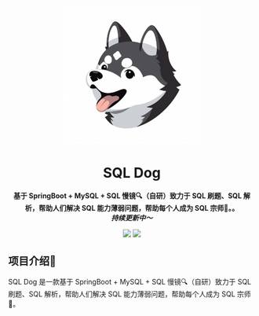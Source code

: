 <p align="center">
    <a href="" target="_blank">
      <img src="./doc/img/icon.jpg" width="280" />
    </a>
</p>
<h1 align="center">SQL Dog</h1>
<p align="center"><strong>基于 SpringBoot + MySQL + SQL 慢镜🔍（自研）致力于 SQL 刷题、SQL 解析，帮助人们解决 SQL 能力薄弱问题，帮助每个人成为 SQL 宗师🚀。。<br><em>持续更新中～</em></strong></p>
<div align="center">
    <a href=""><img src="https://img.shields.io/badge/github-项目地址-yellow.svg?style=plasticr"></a>
    <a href=""><img src="https://img.shields.io/badge/前端-项目地址-blueviolet.svg?style=plasticr"></a>
</div>



## 项目介绍🚀

SQL Dog 是一款基于 SpringBoot + MySQL + SQL 慢镜🔍（自研）致力于 SQL 刷题、SQL 解析，帮助人们解决 SQL 能力薄弱问题，帮助每个人成为 SQL 宗师🚀。
